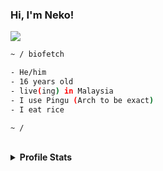 


<samp><h3 align='left'>Hi, I'm Neko!</h3></samp>

<img align='center' src='https://github.com/N3k0Ch4n/dotRice/blob/main/.github/hollow-knight-hornet.gif'>

```sh
~ / biofetch

- He/him
- 16 years old
- live(ing) in Malaysia
- I use Pingu (Arch to be exact)
- I eat rice

~ / 
```

<br>

<details close>

<summary><b>Profile Stats</b></summary>

<img src="https://github-readme-stats.vercel.app/api?username=N3k0Ch4n&show_owner=true&theme=tokyonight">

</details>
